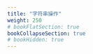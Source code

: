 ```yaml
---
title: "字符串操作"
weight: 250
# bookFlatSection: true   
bookCollapseSection: true
# bookHidden: true
---
```


<br>
